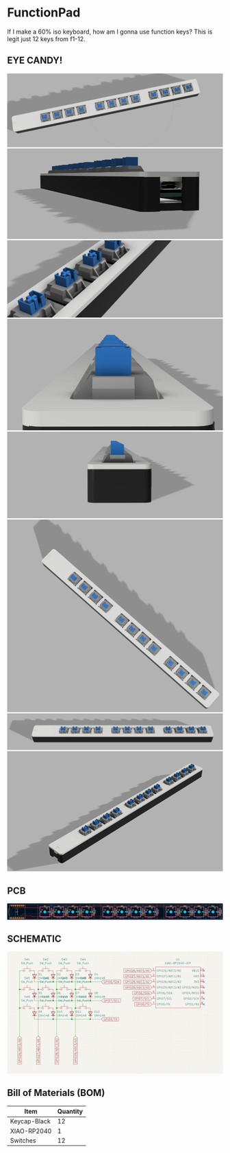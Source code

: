 # FunctionPad
If I make a 60% iso keyboard, how am I gonna use function keys? This is legit just 12 keys from f1-12.

## EYE CANDY!
![](/Images/Screenshot%202025-08-28%20012143.png)  
![](/Images/Screenshot%202025-08-28%20110636.png)  
![](/Images/Screenshot%202025-08-28%20110646.png)  
![](/Images/Screenshot%202025-08-28%20110736.png)  
![](/Images/Screenshot%202025-08-28%20110752.png)  
![](/Images/Screenshot%202025-08-28%20110808.png)  
![](/Images/Screenshot%202025-08-28%20110819.png)  
![](/Images/Screenshot%202025-08-28%20110827.png)  
## PCB
![](/Images/Screenshot%202025-08-28%20132903.png)  
## SCHEMATIC
![](/Images/Screenshot%202025-08-28%20132916.png)  

## Bill of Materials (BOM)

| Item            | Quantity |
|-----------------|----------|
| Keycap-Black    | 12       |
| XIAO-RP2040     | 1        |
| Switches        | 12       |
